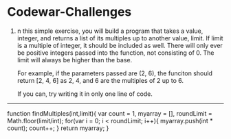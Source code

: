 # Codewar-Challenges

1) n this simple exercise, you will build a program that takes a value, integer, and returns a list of its multiples up to another value, limit. If limit is a multiple of integer, it should be included as well. There will only ever be positive integers passed into the function, not consisting of 0. The limit will always be higher than the base.
    
    For example, if the parameters passed are (2, 6), the funciton should return [2, 4, 6] as 2, 4, and 6 are the multiples of 2 up to 6.
    
    If you can, try writing it in only one line of code.

---

function findMultiples(int,limit){
  var count = 1,
  myarray = [],
  roundLimit = Math.floor(limit/int);
  for(var i = 0; i < roundLimit; i++){
    myarray.push(int * count);
    count++;
  }
  return myarray;
}
